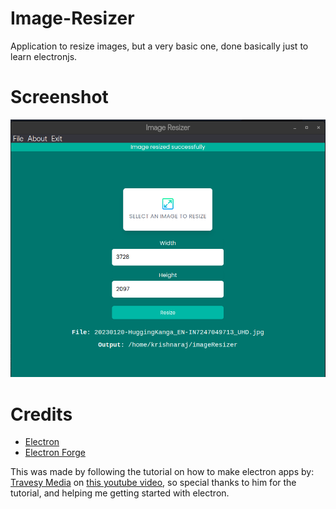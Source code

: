 # Image-Resizer

Application to resize images, but a very basic one, done basically just to learn electronjs.

# Screenshot

![](./screenshot.png)

# Credits

-   [Electron](https://electronjs.org/)
-   [Electron Forge](https://electronforge.io/)

This was made by following the tutorial on how to make electron apps by:
[Travesy Media](https://www.traversymedia.com/) on [this youtube video](https://www.youtube.com/watch?v=ML743nrkMHw), so special thanks to him for the tutorial, and helping me getting started with electron.
